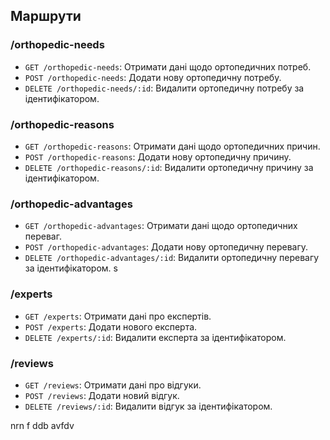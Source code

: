 
## Маршрути
### /orthopedic-needs
- `GET /orthopedic-needs`: Отримати дані щодо ортопедичних потреб.
- `POST /orthopedic-needs`: Додати нову ортопедичну потребу.
- `DELETE /orthopedic-needs/:id`: Видалити ортопедичну потребу за ідентифікатором.

### /orthopedic-reasons
- `GET /orthopedic-reasons`: Отримати дані щодо ортопедичних причин.
- `POST /orthopedic-reasons`: Додати нову ортопедичну причину.
- `DELETE /orthopedic-reasons/:id`: Видалити ортопедичну причину за ідентифікатором.

### /orthopedic-advantages
- `GET /orthopedic-advantages`: Отримати дані щодо ортопедичних переваг.
- `POST /orthopedic-advantages`: Додати нову ортопедичну перевагу.
- `DELETE /orthopedic-advantages/:id`: Видалити ортопедичну перевагу за ідентифікатором.
  s
### /experts
- `GET /experts`: Отримати дані про експертів.
- `POST /experts`: Додати нового експерта.
- `DELETE /experts/:id`: Видалити експерта за ідентифікатором.

### /reviews
- `GET /reviews`: Отримати дані про відгуки.
- `POST /reviews`: Додати новий відгук.
- `DELETE /reviews/:id`: Видалити відгук за ідентифікатором.

nrn f ddb avfdv
